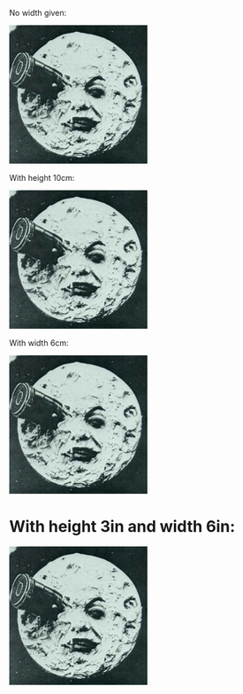 No width given:

<a name="fig:testimg"></a>![testimg](./media/rId20.jpg)

With height 10cm:

<a name="fig:2testimg"></a>![2testimg](./media/rId20.jpg)

With width 6cm:

![3testimg](./media/rId20.jpg)

# With height 3in and width 6in:

![4testimg](./media/rId20.jpg)
